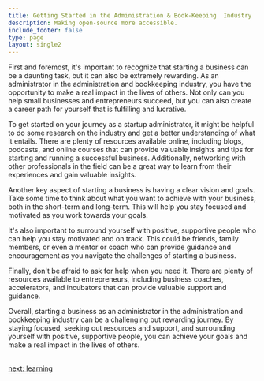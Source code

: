 ```yaml
---
title: Getting Started in the Administration & Book-Keeping  Industry
description: Making open-source more accessible.
include_footer: false
type: page
layout: single2
---
```


<p>
First and foremost, it's important to recognize that starting a business can be a daunting task, but it can also be extremely rewarding. As an administrator in the administration and bookkeeping industry, you have the opportunity to make a real impact in the lives of others. Not only can you help small businesses and entrepreneurs succeed, but you can also create a career path for yourself that is fulfilling and lucrative.

To get started on your journey as a startup administrator, it might be helpful to do some research on the industry and get a better understanding of what it entails. There are plenty of resources available online, including blogs, podcasts, and online courses that can provide valuable insights and tips for starting and running a successful business. Additionally, networking with other professionals in the field can be a great way to learn from their experiences and gain valuable insights.

Another key aspect of starting a business is having a clear vision and goals. Take some time to think about what you want to achieve with your business, both in the short-term and long-term. This will help you stay focused and motivated as you work towards your goals.

It's also important to surround yourself with positive, supportive people who can help you stay motivated and on track. This could be friends, family members, or even a mentor or coach who can provide guidance and encouragement as you navigate the challenges of starting a business.

Finally, don't be afraid to ask for help when you need it. There are plenty of resources available to entrepreneurs, including business coaches, accelerators, and incubators that can provide valuable support and guidance.

Overall, starting a business as an administrator in the administration and bookkeeping industry can be a challenging but rewarding journey. By staying focused, seeking out resources and support, and surrounding yourself with positive, supportive people, you can achieve your goals and make a real impact in the lives of others.

<br>
<a href="https://workdojos.com/administrators/learning">next: learning</a>
</p>